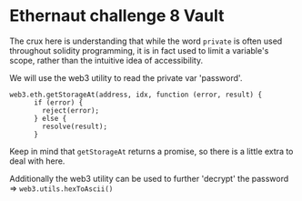 # Ethernaut challenge 8 Vault

The crux here is understanding that while the word `private` is often used throughout solidity programming, it is in fact used to limit a variable's scope, rather than the intuitive idea of accessibility.

We will use the web3 utility to read the private var 'password'.

```
web3.eth.getStorageAt(address, idx, function (error, result) {
      if (error) {
        reject(error);
      } else {
        resolve(result);
      }
```

Keep in mind that `getStorageAt` returns a promise, so there is a little extra to deal with here. 

Additionally the web3 utility can be used to further 'decrypt' the password => `web3.utils.hexToAscii()`